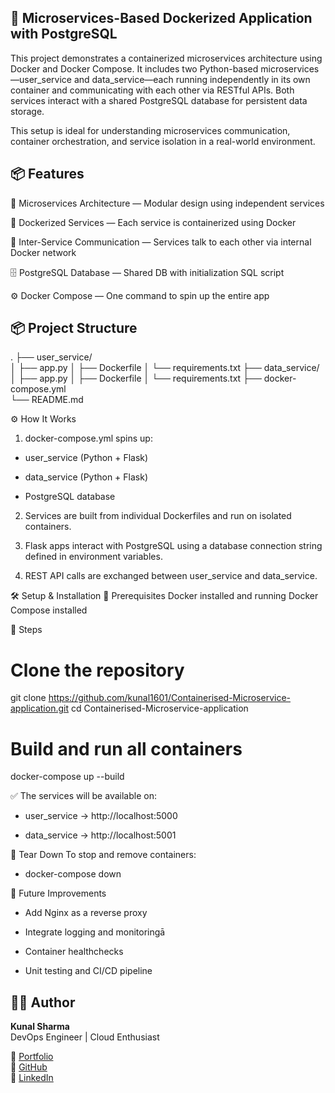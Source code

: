 ## 🐳 Microservices-Based Dockerized Application with PostgreSQL

This project demonstrates a containerized microservices architecture using Docker and Docker Compose. It includes two Python-based microservices—user_service and data_service—each running independently in its own container and communicating with each other via RESTful APIs. Both services interact with a shared PostgreSQL database for persistent data storage.

This setup is ideal for understanding microservices communication, container orchestration, and service isolation in a real-world environment.

## 📦 Features
🚀 Microservices Architecture — Modular design using independent services

🐳 Dockerized Services — Each service is containerized using Docker

📡 Inter-Service Communication — Services talk to each other via internal Docker network

🗄️ PostgreSQL Database — Shared DB with initialization SQL script

⚙️ Docker Compose — One command to spin up the entire app


## 📦 Project Structure

.
├── user_service/           
│   ├── app.py
│   ├── Dockerfile
│   └── requirements.txt
├── data_service/           
│   ├── app.py
│   ├── Dockerfile
│   └── requirements.txt
├── docker-compose.yml      
└── README.md

⚙️ How It Works
1. docker-compose.yml spins up:

  - user_service (Python + Flask)

  - data_service (Python + Flask)

  - PostgreSQL database

2. Services are built from individual Dockerfiles and run on isolated containers.

3. Flask apps interact with PostgreSQL using a database connection string defined in environment variables.

4. REST API calls are exchanged between user_service and data_service.

🛠️ Setup & Installation
📌 Prerequisites
Docker installed and running
Docker Compose installed

🔧 Steps
# Clone the repository
git clone https://github.com/kunal1601/Containerised-Microservice-application.git
cd Containerised-Microservice-application

# Build and run all containers
docker-compose up --build

✅ The services will be available on:

- user_service → http://localhost:5000

- data_service → http://localhost:5001

🧹 Tear Down
To stop and remove containers:
- docker-compose down

🚀 Future Improvements
- Add Nginx as a reverse proxy

- Integrate logging and monitoringā

- Container healthchecks

- Unit testing and CI/CD pipeline 

🙋‍♂️ **Author**
------------

**Kunal Sharma**  
DevOps Engineer | Cloud Enthusiast  

🔗 [Portfolio](https://kunal-sharmaportfolio.netlify.app/)  
🐙 [GitHub](https://github.com/kunal1601)  
💼 [LinkedIn](https://www.linkedin.com/in/kunal1601/)

